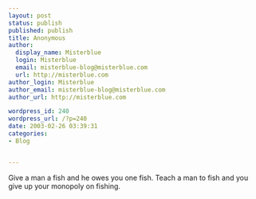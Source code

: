 ```yaml
---
layout: post
status: publish
published: publish
title: Anonymous
author:
  display_name: Misterblue
  login: Misterblue
  email: misterblue-blog@misterblue.com
  url: http://misterblue.com
author_login: Misterblue
author_email: misterblue-blog@misterblue.com
author_url: http://misterblue.com

wordpress_id: 240
wordpress_url: /?p=240
date: 2003-02-26 03:39:31
categories:
- Blog


---
```

Give a man a fish and he owes you one fish.  Teach a man to fish and you give up your monopoly on fishing.
